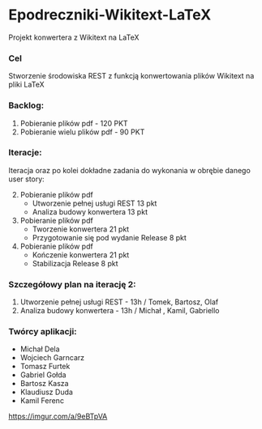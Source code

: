 # Epodreczniki-Wikitext-LaTeX
Projekt konwertera z Wikitext na LaTeX

### Cel
Stworzenie środowiska REST z funkcją konwertowania plików Wikitext na pliki LaTeX

### Backlog:  
1. Pobieranie plików pdf - 120 PKT
2. Pobieranie wielu plików pdf - 90 PKT

### Iteracje:
Iteracja oraz po kolei dokładne zadania do wykonania w obrębie danego user story:

2. Pobieranie plików pdf
	 - Utworzenie pełnej usługi REST 13 pkt
	 - Analiza budowy konwertera 13 pkt
3. Pobieranie plików pdf
	 - Tworzenie konwertera 21 pkt
	 - Przygotowanie się pod wydanie Release 8 pkt
4.  Pobieranie plików pdf
	 - Kończenie konwertera 21 pkt
	 - Stabilizacja Release 8 pkt

### Szczegółowy plan na iterację 2:
1. Utworzenie pełnej usługi REST - 13h /  Tomek, Bartosz, Olaf
2. Analiza budowy konwertera - 13h / Michał , Kamil, Gabriello


### Twórcy aplikacji:
 - Michał Dela
 - Wojciech Garncarz
 - Tomasz Furtek
 - Gabriel Gołda
 - Bartosz Kasza
 - Klaudiusz Duda
 - Kamil Ferenc


https://imgur.com/a/9eBTpVA

